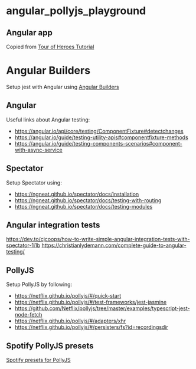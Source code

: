 # angular_pollyjs_playground

## Angular app
Copied from [Tour of Heroes Tutorial](https://angular.io/tutorial/toh-pt6)

# Angular Builders
Setup jest with Angular using [Angular Builders](https://github.com/just-jeb/angular-builders/tree/master/packages/jest)

## Angular
Useful links about Angular testing:
- https://angular.io/api/core/testing/ComponentFixture#detectchanges
- https://angular.io/guide/testing-utility-apis#componentfixture-methods
- https://angular.io/guide/testing-components-scenarios#component-with-async-service

## Spectator
Setup Spectator using:
- https://ngneat.github.io/spectator/docs/installation
- https://ngneat.github.io/spectator/docs/testing-with-routing
- https://ngneat.github.io/spectator/docs/testing-modules

## Angular integration tests
https://dev.to/cjcoops/how-to-write-simple-angular-integration-tests-with-spectator-1i1b
https://christianlydemann.com/complete-guide-to-angular-testing/

## PollyJS
Setup PollyJS by following:
- https://netflix.github.io/pollyjs/#/quick-start
- https://netflix.github.io/pollyjs/#/test-frameworks/jest-jasmine
- https://github.com/Netflix/pollyjs/tree/master/examples/typescript-jest-node-fetch
- https://netflix.github.io/pollyjs/#/adapters/xhr
- https://netflix.github.io/pollyjs/#/persisters/fs?id=recordingsdir

## Spotify PollyJS presets
[Spotify presets for PollyJS](https://github.com/spotify/polly-jest-presets)